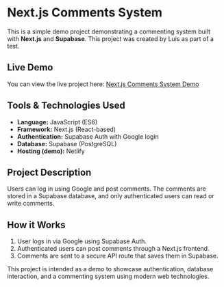 <h1>Next.js Comments System</h1>

  <p>This is a simple demo project demonstrating a commenting system built with <strong>Next.js</strong> and <strong>Supabase</strong>. This project was created by Luis as part of a test.</p>

  <h2>Live Demo</h2>
  <p>You can view the live project here: <a href="https://nextjs-comments-system.netlify.app/" target="_blank">Next.js Comments System Demo</a></p>

  <h2>Tools & Technologies Used</h2>
  <ul>
    <li><strong>Language:</strong> JavaScript (ES6)</li>
    <li><strong>Framework:</strong> Next.js (React-based)</li>
    <li><strong>Authentication:</strong> Supabase Auth with Google login</li>
    <li><strong>Database:</strong> Supabase (PostgreSQL)</li>
    <li><strong>Hosting (demo):</strong> Netlify</li>
  </ul>

  <h2>Project Description</h2>
  <p>
    Users can log in using Google and post comments. The comments are stored in a Supabase database, and only authenticated users can read or write comments.
  </p>

  <h2>How it Works</h2>
  <ol>
    <li>User logs in via Google using Supabase Auth.</li>
    <li>Authenticated users can post comments through a Next.js frontend.</li>
    <li>Comments are sent to a secure API route that saves them in Supabase.</li>
  </ol>

  <p>This project is intended as a demo to showcase authentication, database interaction, and a commenting system using modern web technologies.</p>
